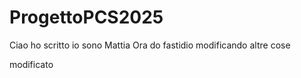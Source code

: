 # ProgettoPCS2025

Ciao ho scritto io sono Mattia
Ora do fastidio modificando altre cose

modificato

